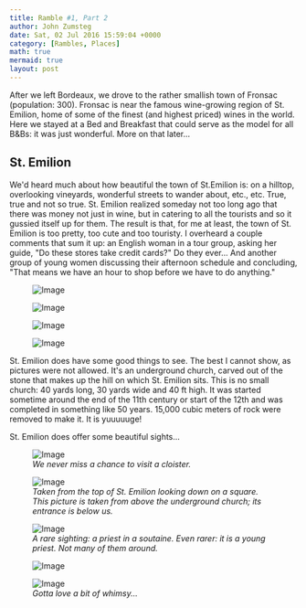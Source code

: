 ```yaml
---
title: Ramble #1, Part 2
author: John Zumsteg
date: Sat, 02 Jul 2016 15:59:04 +0000
category: [Rambles, Places]
math: true
mermaid: true
layout: post
---
```

After we left Bordeaux, we drove to the rather smallish town of Fronsac (population: 300). Fronsac is near the famous wine-growing region of St. Emilion, home of some of the finest (and highest priced) wines in the world. Here we stayed at a Bed and Breakfast that could serve as the model for all B&amp;Bs: it was just wonderful. More on that later...
<h2>St. Emilion</h2>
We'd heard much about how beautiful the town of St.Emilion is: on a hilltop, overlooking vineyards, wonderful streets to wander about, etc., etc. True, true and not so true. St. Emilion realized someday not too long ago that there was money not just in wine, but in catering to all the tourists and so it gussied itself up for them. The result is that, for me at least, the town of St. Emilion is too pretty, too cute and too touristy. I overheard a couple comments that sum it up: an English woman in a tour group, asking her guide, "Do these stores take credit cards?" Do they ever... And another group of young women discussing their afternoon schedule and concluding, "That means we have an hour to shop before we have to do anything."

<figure>
	<img class = "portrait" src="{{"/assets/images/2016/06/DSC00463.jpg" | prepend: site.baseurl  }}" alt="Image" />
	<figcaption></figcaption>
</figure>

<figure>
	<img class = "portrait" src="{{"/assets/images/2016/06/DSC00464.jpg" | prepend: site.baseurl  }}" alt="Image" />
	<figcaption></figcaption>
</figure>

<figure>
	<img class = "portrait" src="{{"/assets/images/2016/06/DSC00465.jpg" | prepend: site.baseurl  }}" alt="Image" />
	<figcaption></figcaption>
</figure>

<figure>
	<img class = "portrait" src="{{"/assets/images/2016/06/DSC00467.jpg" | prepend: site.baseurl  }}" alt="Image" />
	<figcaption></figcaption>
</figure>



St. Emilion does have some good things to see. The best I cannot show, as pictures were not allowed. It's an underground church, carved out of the stone that makes up the hill on which St. Emilion sits. This is no small church: 40 yards long, 30 yards wide and 40 ft high. It was started sometime around the end of the 11th century or start of the 12th and was completed in something like 50 years. 15,000 cubic meters of rock were removed to make it. It is yuuuuuge!

St. Emilion does offer some beautiful sights...

<figure>
	<img class = "landscape" src="{{"/assets/images/2016/06/DSC00439.jpg" | prepend: site.baseurl  }}" alt="Image" />
	<figcaption><em>We never miss a chance to visit a cloister.</em></figcaption>
</figure>



<figure>
	<img class = "landscape" src="{{"/assets/images/2016/06/DSC00451.jpg" | prepend: site.baseurl  }}" alt="Image" />
	<figcaption><em>Taken from the top of St. Emilion looking down on a square. This picture is taken from above the underground church; its entrance is below us.</em></figcaption>
</figure>



<figure>
	<img class = "portrait" src="{{"/assets/images/2016/06/DSC00437.jpg" | prepend: site.baseurl  }}" alt="Image" />
	<figcaption><em>A rare sighting: a priest in a soutaine. Even rarer: it is a young priest. Not many of them around.</em></figcaption>
</figure>



<figure>
	<img class = "landscape" src="{{"/assets/images/2016/06/DSC00452.jpg" | prepend: site.baseurl  }}" alt="Image" />
	<figcaption></figcaption>
</figure>



<figure>
	<img class = "landscape" src="{{"/assets/images/2016/06/DSC00454.jpg" | prepend: site.baseurl  }}" alt="Image" />
	<figcaption><em>Gotta love a bit of whimsy...</em></figcaption>
</figure>


